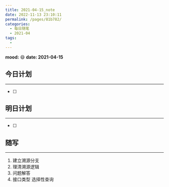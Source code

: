 ```yaml
---
title: 2021-04-15_note
date: 2022-11-13 23:10:11
permalink: /pages/81b782/
categories:
  - 每日随笔
  - 2021-04
tags:
  - 
---
```

**mood:** :smile:  																		**date: 2021-04-15**  
## 今日计划  
------
- [ ]  
## 明日计划  
------
- [ ]  
## 随写 
------

1. 建立溯源分支
2. 理清溯源逻辑
3. 问题解答
4. 接口类型 选择性查询